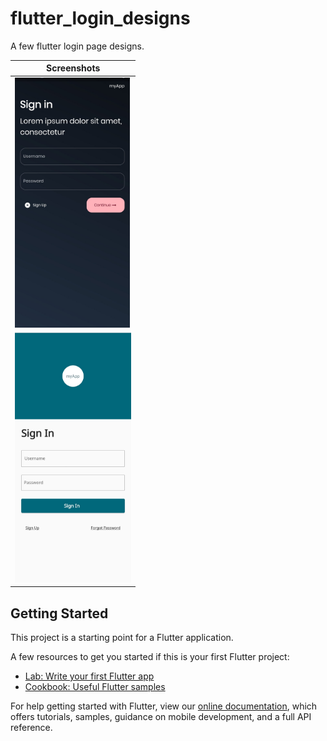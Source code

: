 # flutter_login_designs

 A few flutter login page designs.
 
| Screenshots   
| --- 
| <img src="assets/screenshots/LoginOne.jpg" height= "400"/>
| <img src="assets/screenshots/LoginTwo.jpg" height= "400"/>

## Getting Started

This project is a starting point for a Flutter application.

A few resources to get you started if this is your first Flutter project:

- [Lab: Write your first Flutter app](https://flutter.dev/docs/get-started/codelab)
- [Cookbook: Useful Flutter samples](https://flutter.dev/docs/cookbook)

For help getting started with Flutter, view our
[online documentation](https://flutter.dev/docs), which offers tutorials,
samples, guidance on mobile development, and a full API reference.
